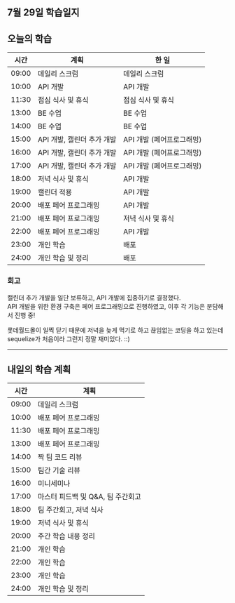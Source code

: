 ## 7월 29일 학습일지

## 오늘의 학습

| 시간  | 계획                       | 한 일                     |
| ----- | -------------------------- | ------------------------- |
| 09:00 | 데일리 스크럼              | 데일리 스크럼             |
| 10:00 | API 개발                   | API 개발                  |
| 11:30 | 점심 식사 및 휴식          | 점심 식사 및 휴식         |
| 13:00 | BE 수업                    | BE 수업                   |
| 14:00 | BE 수업                    | BE 수업                   |
| 15:00 | API 개발, 캘린더 추가 개발 | API 개발 (페어프로그래밍) |
| 16:00 | API 개발, 캘린더 추가 개발 | API 개발 (페어프로그래밍) |
| 17:00 | API 개발, 캘린더 추가 개발 | API 개발 (페어프로그래밍) |
| 18:00 | 저녁 식사 및 휴식          | API 개발                  |
| 19:00 | 캘린더 적용                | API 개발                  |
| 20:00 | 배포 페어 프로그래밍       | API 개발                  |
| 21:00 | 배포 페어 프로그래밍       | 저녁 식사 및 휴식         |
| 22:00 | 배포 페어 프로그래밍       | API 개발                  |
| 23:00 | 개인 학습                  | 배포                      |
| 24:00 | 개인 학습 및 정리          | 배포                      |

### 회고

캘린더 추가 개발을 일단 보류하고, API 개발에 집중하기로 결정했다.  
API 개발을 위한 환경 구축은 페어 프로그래밍으로 진행하였고, 이후 각 기능은 분담해서 진행 중!

롯데월드몰이 일찍 닫기 때문에 저녁을 늦게 먹기로 하고 끊임없는 코딩을 하고 있는데 sequelize가 처음이라 그런지 정말 재미있다. ::)

---

## 내일의 학습 계획

| 시간  | 계획                              |
| ----- | --------------------------------- |
| 09:00 | 데일리 스크럼                     |
| 10:00 | 배포 페어 프로그래밍              |
| 11:30 | 배포 페어 프로그래밍              |
| 13:00 | 배포 페어 프로그래밍              |
| 14:00 | 짝 팀 코드 리뷰                   |
| 15:00 | 팀간 기술 리뷰                    |
| 16:00 | 미니세미나                        |
| 17:00 | 마스터 피드백 및 Q&A, 팀 주간회고 |
| 18:00 | 팀 주간회고, 저녁 식사            |
| 19:00 | 저녁 식사 및 휴식                 |
| 20:00 | 주간 학습 내용 정리               |
| 21:00 | 개인 학습                         |
| 22:00 | 개인 학습                         |
| 23:00 | 개인 학습                         |
| 24:00 | 개인 학습 및 정리                 |
